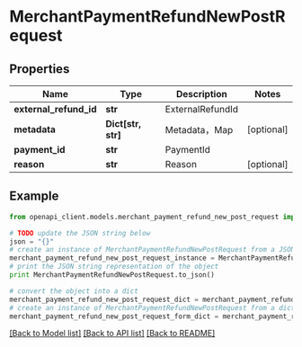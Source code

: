 # MerchantPaymentRefundNewPostRequest


## Properties

Name | Type | Description | Notes
------------ | ------------- | ------------- | -------------
**external_refund_id** | **str** | ExternalRefundId | 
**metadata** | **Dict[str, str]** | Metadata，Map | [optional] 
**payment_id** | **str** | PaymentId | 
**reason** | **str** | Reason | [optional] 

## Example

```python
from openapi_client.models.merchant_payment_refund_new_post_request import MerchantPaymentRefundNewPostRequest

# TODO update the JSON string below
json = "{}"
# create an instance of MerchantPaymentRefundNewPostRequest from a JSON string
merchant_payment_refund_new_post_request_instance = MerchantPaymentRefundNewPostRequest.from_json(json)
# print the JSON string representation of the object
print MerchantPaymentRefundNewPostRequest.to_json()

# convert the object into a dict
merchant_payment_refund_new_post_request_dict = merchant_payment_refund_new_post_request_instance.to_dict()
# create an instance of MerchantPaymentRefundNewPostRequest from a dict
merchant_payment_refund_new_post_request_form_dict = merchant_payment_refund_new_post_request.from_dict(merchant_payment_refund_new_post_request_dict)
```
[[Back to Model list]](../README.md#documentation-for-models) [[Back to API list]](../README.md#documentation-for-api-endpoints) [[Back to README]](../README.md)


